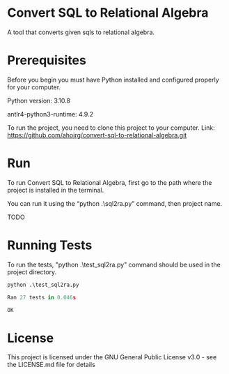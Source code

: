 # Convert SQL to Relational Algebra
A tool that converts given sqls to relational algebra.

# Prerequisites
Before you begin you must have Python installed and configured properly for your computer.

Python version: 3.10.8

antlr4-python3-runtime: 4.9.2

To run the project, you need to clone this project to your computer. Link: https://github.com/ahoirg/convert-sql-to-relational-algebra.git

# Run
To run Convert SQL to Relational Algebra, first go to the path where the project is installed in the terminal.

You can run it using the “python .\sql2ra.py” command, then project name.

TODO

# Running Tests
To run the tests, "python .\test_sql2ra.py" command should be used in the project directory.

```python
python .\test_sql2ra.py

Ran 27 tests in 0.046s

OK
```

# License
This project is licensed under the GNU General Public License v3.0 - see the LICENSE.md file for details
